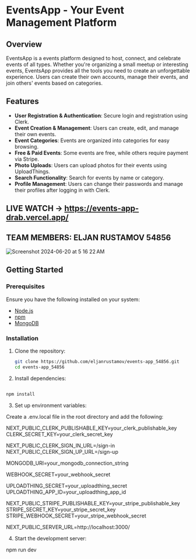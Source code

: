 # EventsApp - Your Event Management Platform

## Overview

EventsApp is a events platform designed to host, connect, and celebrate events of all types. Whether you're organizing a small meetup or interesting events, EventsApp provides all the tools you need to create an unforgettable experience. Users can create their own accounts, manage their events, and join others' events based on categories.

## Features

- **User Registration & Authentication**: Secure login and registration using Clerk.
- **Event Creation & Management**: Users can create, edit, and manage their own events.
- **Event Categories**: Events are organized into categories for easy browsing.
- **Free & Paid Events**: Some events are free, while others require payment via Stripe.
- **Photo Uploads**: Users can upload photos for their events using UploadThings.
- **Search Functionality**: Search for events by name or category.
- **Profile Management**: Users can change their passwords and manage their profiles after logging in with Clerk.

## LIVE WATCH -> https://events-app-drab.vercel.app/

## TEAM MEMBERS: ELJAN RUSTAMOV 54856



![Screenshot 2024-06-20 at 5 16 22 AM](https://github.com/eljanrustamov/events-app_54856/assets/71334500/6c543acd-962e-43e1-afe8-586eadd71af8)



## Getting Started

### Prerequisites

Ensure you have the following installed on your system:

- [Node.js](https://nodejs.org/)
- [npm](https://www.npmjs.com/)
- [MongoDB](https://www.mongodb.com/)

### Installation

1. Clone the repository:

   ```bash
   git clone https://github.com/eljanrustamov/events-app_54856.git
   cd events-app_54856

   ```

2. Install dependencies:

```bash

npm install
```

3. Set up environment variables:

Create a .env.local file in the root directory and add the following:

NEXT_PUBLIC_CLERK_PUBLISHABLE_KEY=your_clerk_publishable_key
CLERK_SECRET_KEY=your_clerk_secret_key

NEXT_PUBLIC_CLERK_SIGN_IN_URL=/sign-in
NEXT_PUBLIC_CLERK_SIGN_UP_URL=/sign-up

MONGODB_URI=your_mongodb_connection_string

WEBHOOK_SECRET=your_webhook_secret

UPLOADTHING_SECRET=your_uploadthing_secret
UPLOADTHING_APP_ID=your_uploadthing_app_id

NEXT_PUBLIC_STRIPE_PUBLISHABLE_KEY=your_stripe_publishable_key
STRIPE_SECRET_KEY=your_stripe_secret_key
STRIPE_WEBHOOK_SECRET=your_stripe_webhook_secret

NEXT_PUBLIC_SERVER_URL=http://localhost:3000/





4. Start the development server:

npm run dev

